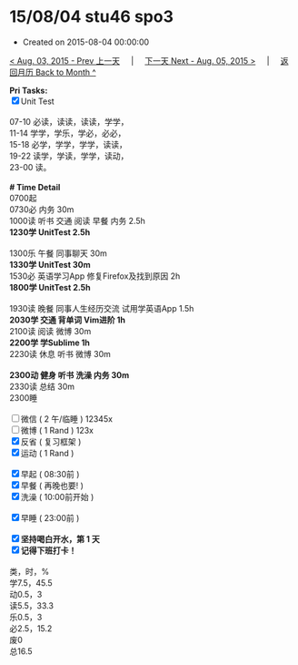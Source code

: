 # 15/08/04 stu46 spo3

- Created on 2015-08-04 00:00:00

[< Aug. 03, 2015 - Prev 上一天](_archived/lifelogs/2015/08/d03.md) &nbsp; &nbsp; | &nbsp; &nbsp; [下一天 Next - Aug. 05, 2015 >](_archived/lifelogs/2015/08/d05.md) &nbsp; &nbsp; |  &nbsp; &nbsp; [返回月历 Back to Month ^](_archived/lifelogs/2015/08/index.md)
<br/><div><b>Pri Tasks:</b></div><div><input checked="true" type="checkbox"/>Unit Test</div><div><br/></div><div>07-10 必读，读读，读读，学学，</div><div>11-14 学学，学乐，学必，必必，</div><div>15-18 必学，学学，学学，读读，</div><div>19-22 读学，学读，学学，读动，</div><div>23-00 读。</div><div><br/></div><div><b># Time Detail</b></div><div>0700起</div><div>0730必 内务 30m</div><div>1000读 听书 交通 阅读 早餐 内务 2.5h</div><div><b>1230学 UnitTest 2.5h</b></div><div><br/></div><div>1300乐 午餐 同事聊天 30m</div><div><b>1330学 UnitTest 30m</b></div><div>1530必 英语学习App 修复Firefox及找到原因 2h</div><div><b>1800学 UnitTest 2.5</b><b>h</b></div><div><br/></div><div>1930读 晚餐 同事人生经历交流 试用学英语App 1.5h</div><div><b>2030学 交通 背单词 Vim进阶 1h</b></div><div>2100读 阅读 微博 30m</div><div><b>2200学 学Sublime 1h</b></div><div>2230读 休息 听书 微博 30m</div><div><br/></div><div><b>2300动 健身 听书 洗澡 内务 30m</b></div><div>2330读 总结 30m</div><div>2300睡</div><div><br/></div><div><input type="checkbox"/>微信 ( 2 午/临睡 ) 12345x</div><div><input type="checkbox"/>微博 ( 1 Rand ) 123x</div><div><input checked="true" type="checkbox"/>反省 ( 复习框架 )</div><div><input checked="true" type="checkbox"/>运动 ( 1 Rand )</div><div><br/></div><div><input checked="true" type="checkbox"/>早起 ( 08:30前 )</div><div><input checked="true" type="checkbox"/>早餐 ( 再晚也要! )</div><div><input checked="true" type="checkbox"/>洗澡 ( 10:00前开始 )</div><div><br/></div><div><input checked="true" type="checkbox"/>早睡 ( 23:00前 )</div><div><br/></div><div><b><input checked="true" type="checkbox"/></b><b>坚持喝白开水，第 1 天</b></div><div><b><input checked="true" type="checkbox"/></b><b>记得</b><b>下班打卡！</b></div><div><br/></div><div>类，时，%</div><div>学7.5，45.5</div><div>动0.5，3</div><div>读5.5，33.3</div><div>乐0.5，3</div><div>必2.5，15.2</div><div>废0</div><div>总16.5</div>
